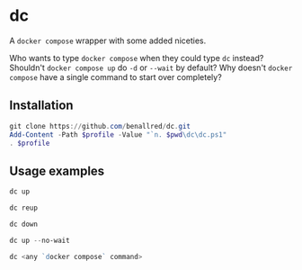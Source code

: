 # dc

A `docker compose` wrapper with some added niceties.

Who wants to type `docker compose` when they could type `dc` instead? Shouldn't `docker compose up` do `-d` or `--wait` by default? Why doesn't `docker compose` have a single command to start over completely?

## Installation

```powershell
git clone https://github.com/benallred/dc.git
Add-Content -Path $profile -Value "`n. $pwd\dc\dc.ps1"
. $profile
```

## Usage examples

```powershell
dc up

dc reup

dc down

dc up --no-wait

dc <any `docker compose` command>
```
